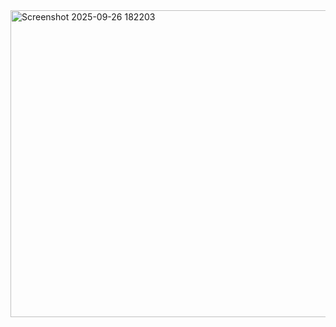 <img width="706" height="491" alt="Screenshot 2025-09-26 182203" src="https://github.com/user-attachments/assets/6569c411-d256-4a30-80ae-ee142fbbfca4" />
